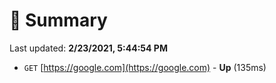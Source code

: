 # 📖 Summary
Last updated: **2/23/2021, 5:44:54 PM**

- `GET` [https://google.com](https://google.com) - **Up** (135ms)
